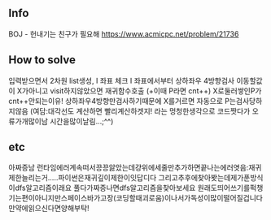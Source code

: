 ## Info

BOJ - 헌내기는 친구가 필요해 https://www.acmicpc.net/problem/21736

## How to solve

입력받으면서 2차원 list생성, I 좌표 체크
I 좌표에서부터 상하좌우 4방향검사
이동할값이 X가아니고 visit하지않았으면 재귀함수호출 (+이때 P라면 cnt++)
X로둘러쌓인P가cnt++안되는이유!
상하좌우4방향만검사하기때문에 X를거르면 자동으로 P는검사당하지않음
(여담:대각선도 계산하면 빨리계산하겟지! 라는 멍청한생각으로 코드짯다가 오류가개많이남 시간을많이날림...;^^)

## etc

아짜증남
런타임에러계속떠서끙끙앓았는데걍위에세줄만추가하면끝나는에러엿음:재귀제한늘리는거.....파이썬은재귀깊이제한이잇답디다
그리고추후에찾아봣는데제가푼방식이dfs알고리즘이래요
풀다가짜증나면dfs알고리즘을찾아보세요
원래도띄어쓰기를퍽챙기는편이아니지만스페이스바가고장(코딩할때괴로움)이나서가독성이많이떨어질겁니다
만약에읽으신다면양해부탁!
